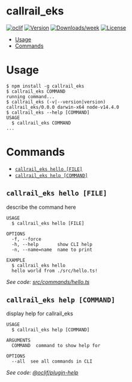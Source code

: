 callrail_eks
============



[![oclif](https://img.shields.io/badge/cli-oclif-brightgreen.svg)](https://oclif.io)
[![Version](https://img.shields.io/npm/v/callrail_eks.svg)](https://npmjs.org/package/callrail_eks)
[![Downloads/week](https://img.shields.io/npm/dw/callrail_eks.svg)](https://npmjs.org/package/callrail_eks)
[![License](https://img.shields.io/npm/l/callrail_eks.svg)](https://github.com/jbuoni/callrail_eks/blob/master/package.json)

<!-- toc -->
* [Usage](#usage)
* [Commands](#commands)
<!-- tocstop -->
# Usage
<!-- usage -->
```sh-session
$ npm install -g callrail_eks
$ callrail_eks COMMAND
running command...
$ callrail_eks (-v|--version|version)
callrail_eks/0.0.0 darwin-x64 node-v14.4.0
$ callrail_eks --help [COMMAND]
USAGE
  $ callrail_eks COMMAND
...
```
<!-- usagestop -->
# Commands
<!-- commands -->
* [`callrail_eks hello [FILE]`](#callrail_eks-hello-file)
* [`callrail_eks help [COMMAND]`](#callrail_eks-help-command)

## `callrail_eks hello [FILE]`

describe the command here

```
USAGE
  $ callrail_eks hello [FILE]

OPTIONS
  -f, --force
  -h, --help       show CLI help
  -n, --name=name  name to print

EXAMPLE
  $ callrail_eks hello
  hello world from ./src/hello.ts!
```

_See code: [src/commands/hello.ts](https://github.com/jbuoni/callrail_eks/blob/v0.0.0/src/commands/hello.ts)_

## `callrail_eks help [COMMAND]`

display help for callrail_eks

```
USAGE
  $ callrail_eks help [COMMAND]

ARGUMENTS
  COMMAND  command to show help for

OPTIONS
  --all  see all commands in CLI
```

_See code: [@oclif/plugin-help](https://github.com/oclif/plugin-help/blob/v3.2.0/src/commands/help.ts)_
<!-- commandsstop -->
